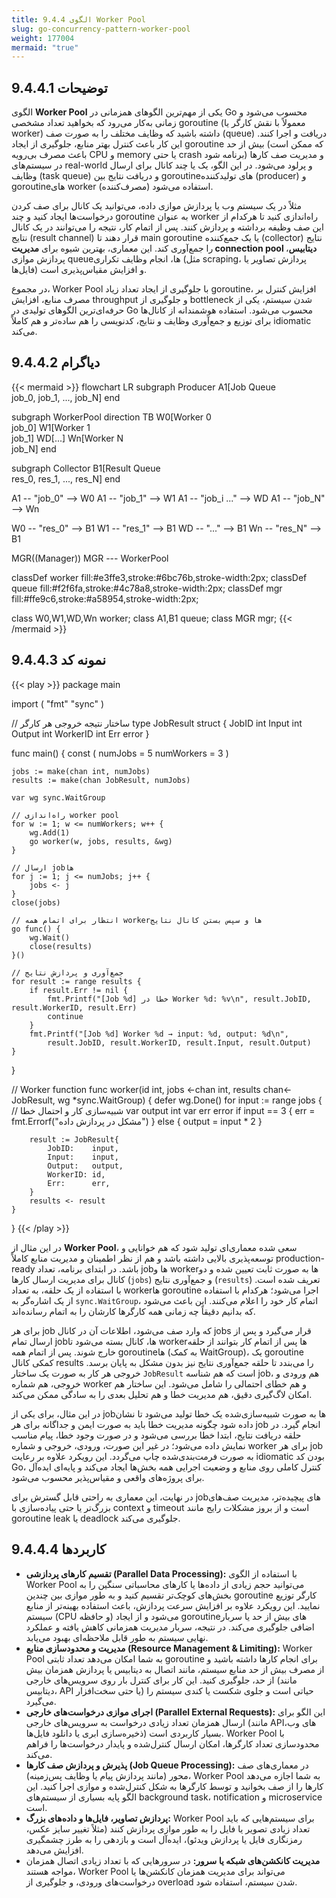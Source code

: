 ```yaml
---
title: 9.4.4 الگوی Worker Pool
slug: go-concurrency-pattern-worker-pool
weight: 177004
mermaid: "true"
---
```



## 9.4.4.1 توضیحات

الگوی **Worker Pool** یکی از مهم‌ترین الگوهای همزمانی در Go محسوب می‌شود و زمانی به‌کار می‌رود که بخواهید تعداد مشخصی goroutine (معمولاً با نقش کارگر یا worker) داشته باشید که وظایف مختلف را به صورت صف (queue) دریافت و اجرا کنند. این کار باعث کنترل بهتر منابع، جلوگیری از ایجاد goroutine بیش از حد (که ممکن است باعث مصرف بی‌رویه CPU و memory یا حتی crash برنامه شود) و مدیریت صف کارها در سیستم‌های real-world و پرلود می‌شود. در این الگو، یک یا چند کانال برای ارسال وظایف (task queue) و دریافت نتایج بین goroutineهای تولیدکننده (producer) و goroutineهای worker (مصرف‌کننده) استفاده می‌شود.

مثلاً در یک سیستم وب یا پردازش موازی داده، می‌توانید یک کانال برای صف کردن درخواست‌ها ایجاد کنید و چند goroutine به عنوان worker راه‌اندازی کنید تا هرکدام از این صف وظیفه برداشته و پردازش کنند. پس از اتمام کار، نتیجه را می‌توانند در یک کانال نتایج (result channel) قرار دهند تا main goroutine یا یک جمع‌کننده (collector) نتایج را جمع‌آوری کند. این معماری، بهترین شیوه برای **مدیریت connection pool دیتابیس**، پردازش موازی queueها، انجام وظایف تکراری (مثل scraping، پردازش تصاویر یا فایل‌ها) و افزایش مقیاس‌پذیری است.

در مجموع، Worker Pool با جلوگیری از ایجاد تعداد زیاد goroutine، افزایش کنترل بر مصرف منابع، افزایش throughput و جلوگیری از bottleneck شدن سیستم، یکی از حرفه‌ای‌ترین الگوهای تولیدی در Go محسوب می‌شود. استفاده هوشمندانه از کانال‌ها برای توزیع و جمع‌آوری وظایف و نتایج، کدنویسی را هم ساده‌تر و هم کاملاً idiomatic می‌کند.

## 9.4.4.2 دیاگرام

{{< mermaid >}}
flowchart LR
subgraph Producer
A1[Job Queue<br/>job_0, job_1, ..., job_N]
end

subgraph WorkerPool
direction TB
W0[Worker 0<br/>job_0]
W1[Worker 1<br/>job_1]
WD[...]
Wn[Worker N<br/>job_N]
end

subgraph Collector
B1[Result Queue<br/>res_0, res_1, ..., res_N]
end

A1 -- "job_0" --> W0
A1 -- "job_1" --> W1
A1 -- "job_i ..." --> WD
A1 -- "job_N" --> Wn

W0 -- "res_0" --> B1
W1 -- "res_1" --> B1
WD -- "..." --> B1
Wn -- "res_N" --> B1



MGR((Manager))
MGR --- WorkerPool

classDef worker fill:#e3ffe3,stroke:#6bc76b,stroke-width:2px;
classDef queue fill:#f2f6fa,stroke:#4c78a8,stroke-width:2px;
classDef mgr fill:#ffe9c6,stroke:#a58954,stroke-width:2px;

class W0,W1,WD,Wn worker;
class A1,B1 queue;
class MGR mgr;
{{< /mermaid >}}

## 9.4.4.3 نمونه کد

{{< play >}}
package main

import (
	"fmt"
	"sync"
)

// ساختار نتیجه خروجی هر کارگر
type JobResult struct {
	JobID    int
	Input    int
	Output   int
	WorkerID int
	Err      error
}

func main() {
	const (
		numJobs    = 5
		numWorkers = 3
	)

	jobs := make(chan int, numJobs)
	results := make(chan JobResult, numJobs)

	var wg sync.WaitGroup

	// راه‌اندازی worker pool
	for w := 1; w <= numWorkers; w++ {
		wg.Add(1)
		go worker(w, jobs, results, &wg)
	}

	// ارسال jobها
	for j := 1; j <= numJobs; j++ {
		jobs <- j
	}
	close(jobs)

	// انتظار برای اتمام همه workerها و سپس بستن کانال نتایج
	go func() {
		wg.Wait()
		close(results)
	}()

	// جمع‌آوری و پردازش نتایج
	for result := range results {
		if result.Err != nil {
			fmt.Printf("[Job %d] خطا در Worker %d: %v\n", result.JobID, result.WorkerID, result.Err)
			continue
		}
		fmt.Printf("[Job %d] Worker %d → input: %d, output: %d\n",
			result.JobID, result.WorkerID, result.Input, result.Output)
	}
}

// Worker function
func worker(id int, jobs <-chan int, results chan<- JobResult, wg *sync.WaitGroup) {
	defer wg.Done()
	for input := range jobs {
		// شبیه‌سازی کار و احتمال خطا
		var output int
		var err error
		if input == 3 {
			err = fmt.Errorf("مشکل در پردازش داده")
		} else {
			output = input * 2
		}

		result := JobResult{
			JobID:    input,
			Input:    input,
			Output:   output,
			WorkerID: id,
			Err:      err,
		}
		results <- result
	}
}
{{< /play >}}

در این مثال از **Worker Pool**، سعی شده معماری‌ای تولید شود که هم خوانایی و توسعه‌پذیری بالایی داشته باشد و هم از نظر اطمینان و مدیریت منابع کاملاً production-ready باشد. در ابتدای برنامه، تعداد jobها و workerها به صورت ثابت تعیین شده و دو کانال برای مدیریت ارسال کارها (`jobs`) و جمع‌آوری نتایج (`results`) تعریف شده است. با استفاده از یک حلقه، به تعداد workerها goroutine اجرا می‌شود؛ هرکدام با استفاده از یک اشاره‌گر به `sync.WaitGroup`، اتمام کار خود را اعلام می‌کنند. این باعث می‌شود که بدانیم دقیقاً چه زمانی همه کارگرها کارشان را به اتمام رسانده‌اند.

برای هر job که وارد صف می‌شود، اطلاعات آن در کانال jobs قرار می‌گیرد و پس از ارسال تمام jobها، کانال بسته می‌شود تا workerها پس از اتمام کار بتوانند از حلقه خارج شوند. پس از اتمام همه goroutineها (به کمک WaitGroup)، یک goroutine کمکی کانال results را می‌بندد تا حلقه جمع‌آوری نتایج نیز بدون مشکل به پایان برسد. خروجی هر کار به صورت یک ساختار `JobResult` است که هم شناسه job، هم ورودی و خروجی، هم شماره worker و هم خطای احتمالی را شامل می‌شود. این ساختار هم امکان لاگ‌گیری دقیق، هم مدیریت خطا و هم تحلیل بعدی را به سادگی ممکن می‌کند.

در این مثال، برای یکی از jobها به صورت شبیه‌سازی‌شده یک خطا تولید می‌شود تا نشان داده شود چگونه مدیریت خطا باید به صورت ایمن و جداگانه برای هر job انجام گیرد. در حلقه دریافت نتایج، ابتدا خطا بررسی می‌شود و در صورت وجود خطا، پیام مناسب نمایش داده می‌شود؛ در غیر این صورت، ورودی، خروجی و شماره worker برای هر job به صورت فرمت‌بندی‌شده چاپ می‌گردد. این رویکرد علاوه بر رعایت idiomatic بودن کد Go، کنترل کاملی روی منابع و وضعیت اجرایی همه بخش‌ها ایجاد می‌کند و پایه‌ای ایده‌آل برای پروژه‌های واقعی و مقیاس‌پذیر محسوب می‌شود.

در نهایت، این معماری به راحتی قابل گسترش برای jobهای پیچیده‌تر، مدیریت صف‌های بزرگ‌تر یا حتی پیاده‌سازی با context و timeout است و از بروز مشکلات رایج مانند goroutine leak یا deadlock جلوگیری می‌کند.


## 9.4.4.4 کاربردها

- **تقسیم کارهای پردازشی (Parallel Data Processing):** با استفاده از الگوی Worker Pool می‌توانید حجم زیادی از داده‌ها یا کارهای محاسباتی سنگین را به بخش‌های کوچک‌تر تقسیم کنید و به طور موازی بین چندین goroutine کارگر توزیع نمایید. این رویکرد علاوه بر افزایش سرعت پردازش، باعث استفاده بهینه‌تر از منابع سیستم (CPU و حافظه) می‌شود و از ایجاد goroutineهای بیش از حد یا سربار اضافی جلوگیری می‌کند. در نتیجه، سربار مدیریت همزمانی کاهش یافته و عملکرد نهایی سیستم به طور قابل ملاحظه‌ای بهبود می‌یابد.
- **مدیریت و محدودسازی منابع (Resource Management & Limiting):** Worker Pool به شما امکان می‌دهد تعداد ثابتی goroutine برای انجام کارها داشته باشید و از مصرف بیش از حد منابع سیستم، مانند اتصال به دیتابیس یا پردازش همزمان بیش از حد، جلوگیری کنید. این کار برای کنترل بار روی سرویس‌های خارجی (مانند دیتابیس، API یا حتی سخت‌افزار) حیاتی است و جلوی شکست یا کندی سیستم را می‌گیرد.
- **اجرای موازی درخواست‌های خارجی (Parallel External Requests):** این الگو برای ارسال همزمان تعداد زیادی درخواست به سرویس‌های خارجی (مانند APIهای وب، ذخیره‌سازی ابری یا دانلود فایل‌ها) بسیار کاربردی است. Worker Pool با محدودسازی تعداد کارگرها، امکان ارسال کنترل‌شده و پایدار درخواست‌ها را فراهم می‌کند.
- **پذیرش و پردازش صف کارها (Job Queue Processing):** در معماری‌های صف محور (مانند پردازش پیام یا وظایف پس‌زمینه)، Worker Pool به شما اجازه می‌دهد کارها را از صف بخوانید و توسط کارگرها به شکل کنترل‌شده و موازی اجرا کنید. این الگو پایه بسیاری از سیستم‌های background task، notification و microservice است.
- **پردازش تصاویر، فایل‌ها و داده‌های بزرگ:** Worker Pool برای سیستم‌هایی که باید تعداد زیادی تصویر یا فایل را به طور موازی پردازش کنند (مثلاً تغییر سایز عکس، رمزنگاری فایل یا پردازش ویدئو)، ایده‌آل است و بازدهی را به طرز چشمگیری افزایش می‌دهد.
- **مدیریت کانکشن‌های شبکه یا سرور:** در سرورهایی که با تعداد زیادی اتصال همزمان مواجه هستند، Worker Pool می‌تواند برای مدیریت همزمان کانکشن‌ها یا درخواست‌های ورودی، و جلوگیری از overload شدن سیستم، استفاده شود.
